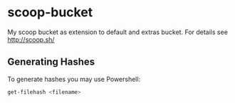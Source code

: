 # scoop-bucket
My scoop bucket as extension to default and extras bucket. For details see http://scoop.sh/

## Generating Hashes

To generate hashes you may use Powershell:

```powershell
get-filehash <filename>
```
